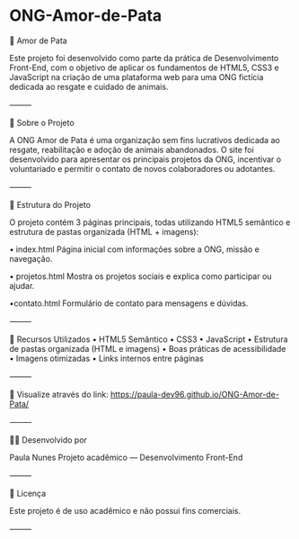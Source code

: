 # ONG-Amor-de-Pata

🐾 Amor de Pata

Este projeto foi desenvolvido como parte da prática de Desenvolvimento Front-End, com o objetivo de aplicar os fundamentos de HTML5, CSS3 e JavaScript na criação de uma plataforma web para uma ONG fictícia dedicada ao resgate e cuidado de animais.

⸻

💬 Sobre o Projeto

A ONG Amor de Pata é uma organização sem fins lucrativos dedicada ao resgate, reabilitação e adoção de animais abandonados.
O site foi desenvolvido para apresentar os principais projetos da ONG, incentivar o voluntariado e permitir o contato de novos colaboradores ou adotantes.

⸻

🧱 Estrutura do Projeto

O projeto contém 3 páginas principais, todas utilizando HTML5 semântico e estrutura de pastas organizada (HTML + imagens):

  • index.html
Página inicial com informações sobre a ONG, missão e navegação.

  • projetos.html
Mostra os projetos sociais e explica como participar ou ajudar.

  •contato.html
Formulário de contato para mensagens e dúvidas.

⸻

🧩 Recursos Utilizados
	•	HTML5 Semântico
	•   CSS3
	•   JavaScript
	•	Estrutura de pastas organizada (HTML e imagens)
	•	Boas práticas de acessibilidade
	•	Imagens otimizadas
	•	Links internos entre páginas

⸻

🚀 Visualize através do link:
	https://paula-dev96.github.io/ONG-Amor-de-Pata/

⸻

👩‍💻 Desenvolvido por

Paula Nunes
Projeto acadêmico — Desenvolvimento Front-End

⸻

🪪 Licença

Este projeto é de uso acadêmico e não possui fins comerciais.

⸻




